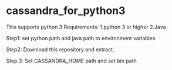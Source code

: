 # cassandra_for_python3
This supports python 3
Requirements:
  1.python 3 or higher
  2.Java 
  
Step1:
    set python path and java path to environment variables
    
Step2:
    Download this repository and extract.

Step 3:
    Set CASSANDRA_HOME path and set bin path

